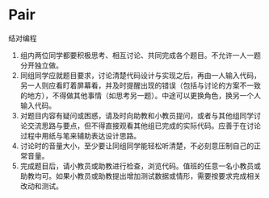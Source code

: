 # Pair
结对编程

1. 组内两位同学都要积极思考、相互讨论、共同完成各个题目。不允许一人一题分开独立做。
2. 	同组同学应就题目要求，讨论清楚代码设计与实现之后，再由一人输入代码，另一人则应看盯着屏幕看，并及时提醒出现的错误（包括与讨论的方案不一致的地方），不得做其他事情（如思考另一题）。中途可以更换角色，换另一个人输入代码。
3. 	对题目内容有疑问或困惑，请及时向助教和小教员提问，或者与其他组同学讨论交流思路与要点，但不得直接观看其他组已完成的实际代码。应善于在讨论过程中用纸与笔来辅助表达设计思路。
4. 	讨论时的音量大小，至少要让同组同学能轻松听清楚，不必刻意压制自己的正常音量。
5. 	完成题目后，请小教员或助教进行检查，浏览代码。值班的任意一名小教员或助教均可。如果小教员或助教提出增加测试数据或情形，需要按要求完成相关改动和测试。


